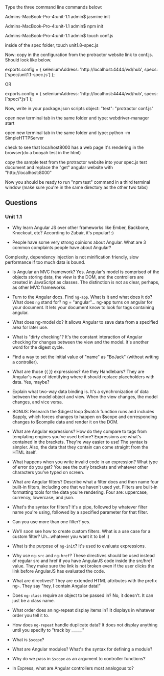 
Type the three command line commands below:

Admins-MacBook-Pro-4:unit-1.1 admin$ jasmine init

Admins-MacBook-Pro-4:unit-1.1 admin$ npm init

Admins-MacBook-Pro-4:unit-1.1 admin$ touch conf.js

inside of the spec folder, touch unit1.8-spec.js


Now: copy in the configuration from the protractor website link to conf.js. Should look like below.

exports.config = {
  seleniumAddress: 'http://localhost:4444/wd/hub',
  specs: ['spec/unit1.1-spec.js']
};

OR

exports.config = {
  seleniumAddress: 'http://localhost:4444/wd/hub',
  specs: ['spec/*.js']
};

Now, write in your package.json scripts object: "test": "protractor conf.js"


open new terminal tab in the same folder and type: webdriver-manager start

open new terminal tab in the same folder and type: python -m SimpleHTTPServer

check to see that localhost8000 has a web page it's rendering in the browser(do a booyah test in the html)


copy the sample test from the protractor website into your spec.js test document and replace the "get" angular website with "http://localhost:8000"

Now you should be ready to run "npm test" command in a third terminal window (make sure you're in the same directory as the other two tabs)





## Questions
### Unit 1.1
* Why learn Angular JS over other frameworks like Ember, Backbone, Knockout, etc?
According to Zubair, it's popular! :)


* People have some very strong opinions about Angular. What are 3 common complaints people have about Angular?

Complexity, dependency injection is not minification friendly, slow performance if too much data is bound.

* Is Angular an MVC framework?
Yes. Angular's model is comprised of the objects storing data, the view is the DOM, and the controllers are created in JavaScript as classes. The distinction is not as clear, perhaps, as other MVC frameworks.


* Turn to the Angular docs. Find `ng-app`. What is it and what does it do? What does `ng` stand for?
ng = "angular"... ng-app turns on angular for your document. It lets your document know to look for tags containing angular.



* What does ng-model do?
It allows Angular to save data from a specified area for later use.

* What is "dirty checking"?
It's the constant interaction of Angular checking for changes between the view and the model. It's another word for the digest cycle.


* Find a way to set the initial value of "name" as "BoJack" (without writing a controller).



* What are those {{ }} expressions? Are they Handlebars?
They are Angular's way of identifying where it should replace placeholders with data. Yes, maybe?

* Explain what two-way data binding is.
It's a synchronization of data between the model object and view. When the view changes, the model changes, and vice versa.


* BONUS: Research the $digest loop
$watch function runs and includes $apply, which forces changes to happen on $scope and corresponding changes to $compile data and render it on the DOM.



* What are Angular expressions? How do they compare to tags from templating engines you've used before?
Expressions are what's contained in the brackets. They're way easier to use! The syntax is simpler. Also, the data that they contain can come straight from the HTML itself.


* What happens when you write invalid code in an expression? What type of error do you get?
You see the curly brackets and whatever other characters you've typed on screen.


* What are Angular filters? Describe what a filter does and then name four built-in filters, including one that we haven't used yet.
Filters are built-in formatting tools for the data you're rendering. Four are: uppercase, currency, lowercase, and json.

* What's the syntax for filters?
It's a pipe, followed by whatever filter name you're using, followed by a specified parameter for that filter.


* Can you use more than one filter?
yes.


* We'll soon see how to create custom filters. What is a use case for a custom filter?
Uh...whatever you want it to be! :)

* What is the purpose of `ng-init`?
It's used to evaluate expressions.


* Why use `ng-src` and `ng-href`?
These directives should be used instead of regular src and href if you have AngularJS code inside the src/href value.
They make sure the link is not broken even if the user clicks the link before AngularJS has evaluated the code.



* What are directives?
They are extended HTML attributes with the prefix ng-. They say "hey, I contain Angular data!"


* Does `ng-class` require an object to be passed in?
No, it doesn't. It can just be a class name.

* What order does an ng-repeat display items in?
It displays in whatever order you tell it to.


* How does `ng-repeat` handle duplicate data?
It does not display anything until you specify to "track by _____."


* What is `$scope`?
* What are Angular modules? What's the syntax for defining a module?
* Why do we pass in `$scope` as an argument to controller functions?
* In Express, what are Angular controllers most analogous to?
